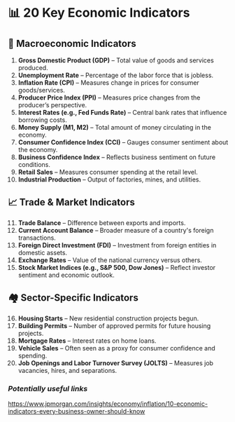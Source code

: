 
# 📊 20 Key Economic Indicators

## 🏦 Macroeconomic Indicators

1. **Gross Domestic Product (GDP)** – Total value of goods and services produced.
2. **Unemployment Rate** – Percentage of the labor force that is jobless.
3. **Inflation Rate (CPI)** – Measures change in prices for consumer goods/services.
4. **Producer Price Index (PPI)** – Measures price changes from the producer’s perspective.
5. **Interest Rates (e.g., Fed Funds Rate)** – Central bank rates that influence borrowing costs.
6. **Money Supply (M1, M2)** – Total amount of money circulating in the economy.
7. **Consumer Confidence Index (CCI)** – Gauges consumer sentiment about the economy.
8. **Business Confidence Index** – Reflects business sentiment on future conditions.
9. **Retail Sales** – Measures consumer spending at the retail level.
10. **Industrial Production** – Output of factories, mines, and utilities.

## 📈 Trade & Market Indicators

11. **Trade Balance** – Difference between exports and imports.
12. **Current Account Balance** – Broader measure of a country's foreign transactions.
13. **Foreign Direct Investment (FDI)** – Investment from foreign entities in domestic assets.
14. **Exchange Rates** – Value of the national currency versus others.
15. **Stock Market Indices (e.g., S&P 500, Dow Jones)** – Reflect investor sentiment and economic outlook.

## 🏘️ Sector-Specific Indicators

16. **Housing Starts** – New residential construction projects begun.
17. **Building Permits** – Number of approved permits for future housing projects.
18. **Mortgage Rates** – Interest rates on home loans.
19. **Vehicle Sales** – Often seen as a proxy for consumer confidence and spending.
20. **Job Openings and Labor Turnover Survey (JOLTS)** – Measures job vacancies, hires, and separations.

### *Potentially useful links*
https://www.jpmorgan.com/insights/economy/inflation/10-economic-indicators-every-business-owner-should-know
